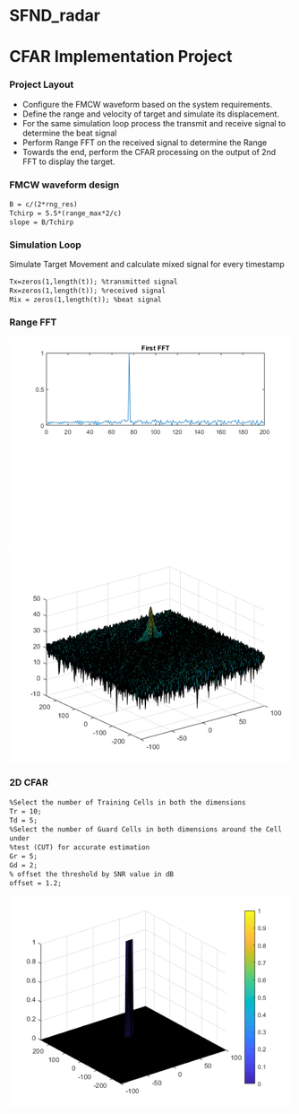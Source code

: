 # SFND_radar
# CFAR Implementation Project
### Project Layout

-   Configure the FMCW waveform based on the system requirements.
-   Define the range and velocity of target and simulate its displacement.
-   For the same simulation loop process the transmit and receive signal to determine the beat signal
-   Perform Range FFT on the received signal to determine the Range
-   Towards the end, perform the CFAR processing on the output of 2nd FFT to display the target.

### FMCW waveform design

    B = c/(2*rng_res)
	Tchirp = 5.5*(range_max*2/c)
	slope = B/Tchirp
### Simulation Loop
Simulate Target Movement and calculate mixed signal for every timestamp
```
Tx=zeros(1,length(t)); %transmitted signal
Rx=zeros(1,length(t)); %received signal
Mix = zeros(1,length(t)); %beat signal
```
### Range FFT
![FFT](./fft.png)
![FFT Doppler](./2d_fft.png)

### 2D CFAR

```
%Select the number of Training Cells in both the dimensions
Tr = 10;
Td = 5;
%Select the number of Guard Cells in both dimensions around the Cell under
%test (CUT) for accurate estimation
Gr = 5;
Gd = 2;
% offset the threshold by SNR value in dB
offset = 1.2;
```
![Final Image](CFAR_graph.png)
